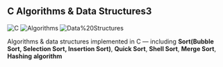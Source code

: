 ## C Algorithms & Data Structures3
![C](https://img.shields.io/badge/C-00599C?style=for-the-badge&logo=c&logoColor=white)
![Algorithms](https://img.shields.io/badge/Algorithms-263238?style=for-the-badge)
![Data%20Structures](https://img.shields.io/badge/Data%20Structures-455A64?style=for-the-badge)

Algorithms & data structures implemented in C — including 
**Sort(Bubble Sort, Selection Sort, Insertion Sort)**, **Quick Sort**, **Shell Sort**, **Merge Sort**, **Hashing** **algorithm**

